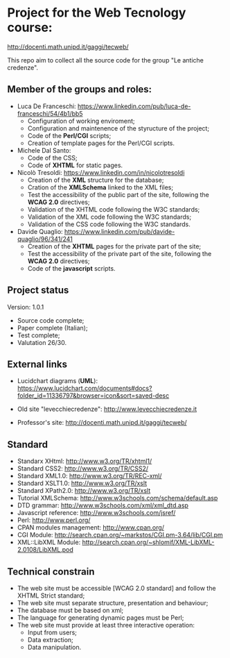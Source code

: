 # Project for the Web Tecnology course: 
<http://docenti.math.unipd.it/gaggi/tecweb/>

This repo aim to collect all the source code for the group "Le antiche credenze".

## Member of the groups and roles:

* Luca De Franceschi: <https://www.linkedin.com/pub/luca-de-franceschi/54/4b1/bb5>
	* Configuration of working enviroment;
	* Configuration and maintenence of the styructure of the project;
	* Code of the **Perl/CGI** scripts;
	* Creation of template pages for the Perl/CGI scripts.
* Michele Dal Santo: 
	* Code of the CSS;
	* Code of **XHTML** for static pages.
* Nicolò Tresoldi: <https://www.linkedin.com/in/nicolotresoldi>
	* Creation of the **XML** structure for the database;
	* Cration of the **XMLSchema** linked to the XML files;
	* Test the accessibility of the public part of the site, following the **WCAG 2.0** directives;
	* Validation of the XHTML code following the W3C standards;
	* Validation of the XML code following the W3C standards;
	* Validation of the CSS code following the W3C standards.
* Davide Quaglio: <https://www.linkedin.com/pub/davide-quaglio/96/341/241>
	* Creation of the **XHTML** pages for the private part of the site;
	* Test the accessibility of the private part of the site, following the **WCAG 2.0** directives;
	* Code of the **javascript** scripts.

## Project status

Version: 1.0.1

* Source code complete;
* Paper complete (Italian);
* Test complete;
* Valutation 26/30.

## External links

* Lucidchart diagrams (**UML**): <https://www.lucidchart.com/documents#docs?folder_id=11336797&browser=icon&sort=saved-desc>

* Old site "levecchiecredenze": <http://www.levecchiecredenze.it>
* Professor's site: <http://docenti.math.unipd.it/gaggi/tecweb/>

## Standard

* Standarx XHtml: <http://www.w3.org/TR/xhtml1/>
* Standard CSS2: <http://www.w3.org/TR/CSS2/>
* Standard XML1.0: <http://www.w3.org/TR/REC-xml/>
* Standard XSLT1.0: <http://www.w3.org/TR/xslt>
* Standard XPath2.0: <http://www.w3.org/TR/xslt>
* Tutorial XMLSchema: <http://www.w3schools.com/schema/default.asp>
* DTD grammar: <http://www.w3schools.com/xml/xml_dtd.asp>
* Javascript reference: <http://www.w3schools.com/jsref/>
* Perl: <http://www.perl.org/>
* CPAN modules management: <http://www.cpan.org/>
* CGI Module: <http://search.cpan.org/~markstos/CGI.pm-3.64/lib/CGI.pm>
* XML::LibXML Module: <http://search.cpan.org/~shlomif/XML-LibXML-2.0108/LibXML.pod>

## Technical constrain

* The web site must be accessible [WCAG 2.0 standard] and follow the XHTML Strict standard;
* The web site must separate structure, presentation and behaviour;
* The database must be based on xml;
* The language for generating dynamic pages must be Perl;
* The web site must provide at least three interactive operation:
    * Input from users;
    * Data extraction;
    * Data manipulation.

